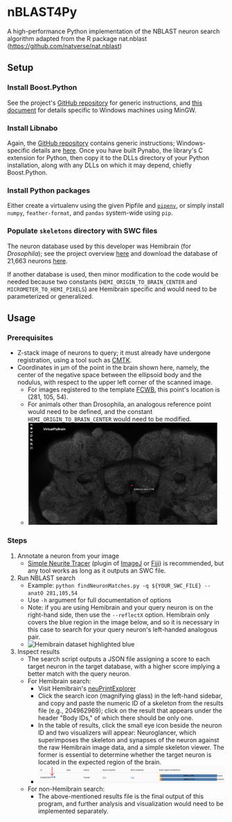# nBLAST4Py
A high-performance Python implementation of the NBLAST neuron search algorithm adapted from the R package nat.nblast (https://github.com/natverse/nat.nblast)

## Setup
### Install Boost.Python
See the project's [GitHub repository](https://github.com/boostorg/python#build) for generic instructions, and [this document](boostPythonMinGW.md) for details specific to Windows machines using MinGW.
### Install Libnabo
Again, the [GitHub repository](https://github.com/ethz-asl/libnabo#compilation) contains generic instructions; Windows-specific details are [here](libnaboWin.md). Once you have built Pynabo, the library's C extension for Python, then copy it to the DLLs directory of your Python installation, along with any DLLs on which it may depend, chiefly Boost.Python.
### Install Python packages
Either create a virtualenv using the given Pipfile and [`pipenv`](https://github.com/pypa/pipenv), or simply install `numpy`, `feather-format`, and `pandas` system-wide using `pip`.
### Populate `skeletons` directory with SWC files
The neuron database used by this developer was Hemibrain (for _Drosophila_); see the project overview [here](https://www.janelia.org/project-team/flyem/hemibrain) and download the database of 21,663 neurons [here](https://storage.cloud.google.com/hemibrain-release/skeletons.tar.gz).

If another database is used, then minor modification to the code would be needed because two constants (`HEMI_ORIGIN_TO_BRAIN_CENTER` and `MICROMETER_TO_HEMI_PIXELS`) are Hemibrain specific and would need to be parameterized or generalized.

## Usage
### Prerequisites
- Z-stack image of neurons to query; it must already have undergone registration, using a tool such as [CMTK](https://www.nitrc.org/projects/cmtk/).
- Coordinates in µm of the point in the brain shown here, namely, the center of the negative space between the ellipsoid body and the nodulus, with respect to the upper left corner of the scanned image.
  - For images registered to the template [FCWB](http://natverse.org/nat.flybrains/reference/FCWB.html), this point's location is (281, 105, 54).
  - For animals other than Drosophila, an analogous reference point would need to be defined, and the constant `HEMI_ORIGIN_TO_BRAIN_CENTER` would need to be modified.
  - ![so-called anatomical origin of the brain](anatomicalOrigin.png)
### Steps
1. Annotate a neuron from your image
    - [Simple Neurite Tracer](https://imagej.net/Simple_Neurite_Tracer) (plugin of [ImageJ](https://imagej.net/Welcome) or [Fiji](https://fiji.sc/)) is recommended, but any tool works as long as it outputs an SWC file.
2. Run NBLAST search
    - Example: `python findNeuronMatches.py -q ${YOUR_SWC_FILE} --anatO 281,105,54`
    - Use `-h` argument for full documentation of options
    - Note: if you are using Hemibrain and your query neuron is on the right-hand side, then use the `--reflectX` option. Hemibrain only covers the blue region in the image below, and so it is necessary in this case to search for your query neuron's left-handed analogous pair. 
    - ![Hemibrain dataset highlighted blue](https://www.janelia.org/sites/default/files/hemibrain_logo-gray-322x227.png)
3. Inspect results
    - The search script outputs a JSON file assigning a score to each target neuron in the target database, with a higher score implying a better match with the query neuron.
    - For Hemibrain search:
      - Visit Hemibrain's [neuPrintExplorer](https://neuprint.janelia.org/?dataset=hemibrain:v1.0.1&qt=findneurons)
      - Click the search icon (magnifying glass) in the left-hand sidebar, and copy and paste the numeric ID of a skeleton from the results file (e.g., 204962969); click on the result that appears under the header "Body IDs," of which there should be only one.
      - In the table of results, click the small eye icon beside the neuron ID and two visualizers will appear: Neuroglancer, which superimposes the skeleton and synapses of the neuron against the raw Hemibrain image data, and a simple skeleton viewer. The former is essential to determine whether the target neuron is located in the expected region of the brain.
      - ![Hemibrain button to activate visualizer](visualizeButton.png)
    - For non-Hemibrain search:
      - The above-mentioned results file is the final output of this program, and further analysis and visualization would need to be implemented separately.
